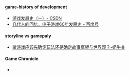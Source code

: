 #### game-history of development
- [游戏发展史（一）- CSDN](https://blog.csdn.net/qq_36373994/article/details/79435938)
- [几代人的回忆，电子游戏60年发展史 - 百度号](https://baijiahao.baidu.com/s?id=1577361881758526228&wfr=spider&for=pc)
#### storyline vs gamepaly
- [做游戏应该先确定玩法还是确定故事框架与世界观？-奶牛关](https://cowlevel.net/question/1967064)
#### Game Chronicle
- 
